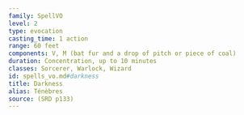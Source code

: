 ```yaml
---
family: SpellVO
level: 2
type: evocation
casting_time: 1 action
range: 60 feet
components: V, M (bat fur and a drop of pitch or piece of coal)
duration: Concentration, up to 10 minutes
classes: Sorcerer, Warlock, Wizard
id: spells_vo.md#darkness
title: Darkness
alias: Ténèbres
source: (SRD p133)
---
```


